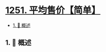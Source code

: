 # [1251. 平均售价【简单】](https://github.com/tnotesjs/TNotes.leetcode/tree/main/notes/1251.%20%E5%B9%B3%E5%9D%87%E5%94%AE%E4%BB%B7%E3%80%90%E7%AE%80%E5%8D%95%E3%80%91)

<!-- region:toc -->

- [1. 📝 概述](#1--概述)

<!-- endregion:toc -->

## 1. 📝 概述
